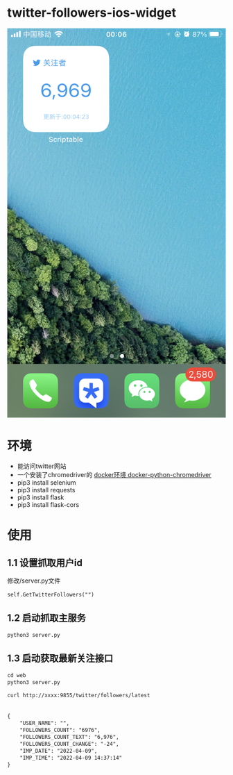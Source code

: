 # twitter-followers-ios-widget

![example](./Images/QQ图片20220409000919.png)

# 环境

- 能访问twitter网站
- 一个安装了chromedriver的
    [docker环境 docker-python-chromedriver](https://github.com/kmmiles/docker-python-chromedriver)
- pip3 install selenium
- pip3 install requests
- pip3 install flask
- pip3 install flask-cors

# 使用

## 1.1 设置抓取用户id
修改/server.py文件
```
self.GetTwitterFollowers("")
```

## 1.2 启动抓取主服务
```
python3 server.py
```

## 1.3 启动获取最新关注接口
```
cd web
python3 server.py
```

~~~
curl http://xxxx:9855/twitter/followers/latest


{
    "USER_NAME": "", 
    "FOLLOWERS_COUNT": "6976", 
    "FOLLOWERS_COUNT_TEXT": "6,976", 
    "FOLLOWERS_COUNT_CHANGE": "-24", 
    "IMP_DATE": "2022-04-09", 
    "IMP_TIME": "2022-04-09 14:37:14"
}
~~~